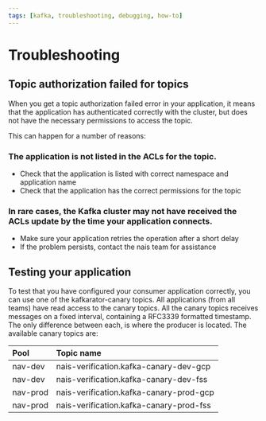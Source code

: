 ```yaml
---
tags: [kafka, troubleshooting, debugging, how-to]
---
```


# Troubleshooting

## Topic authorization failed for topics

When you get a topic authorization failed error in your application, it means that the application has authenticated correctly with the cluster, but does not have the necessary permissions to access the topic.

This can happen for a number of reasons:

### The application is not listed in the ACLs for the topic.

* Check that the application is listed with correct namespace and application name
* Check that the application has the correct permissions for the topic

### In rare cases, the Kafka cluster may not have received the ACLs update by the time your application connects.

* Make sure your application retries the operation after a short delay
* If the problem persists, contact the nais team for assistance

## Testing your application

To test that you have configured your consumer application correctly, you can use one of the kafkarator-canary topics.
All applications (from all teams) have read access to the canary topics.
All the canary topics receives messages on a fixed interval, containing a RFC3339 formatted timestamp.
The only difference between each, is where the producer is located.
The available canary topics are:

| Pool     | Topic name                              |
| :------- | :-------------------------------------- |
| nav-dev  | nais-verification.kafka-canary-dev-gcp  |
| nav-dev  | nais-verification.kafka-canary-dev-fss  |
| nav-prod | nais-verification.kafka-canary-prod-gcp |
| nav-prod | nais-verification.kafka-canary-prod-fss |
